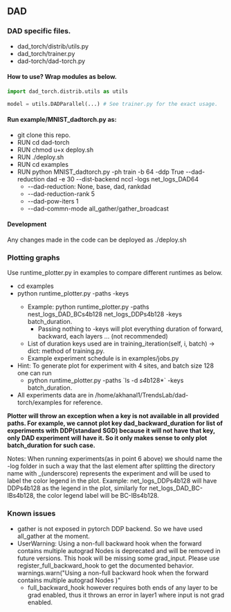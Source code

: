 ## DAD
### DAD specific files.
* dad_torch/distrib/utils.py
* dad_torch/trainer.py
* dad-torch/dad-torch.py

#### How to use? Wrap modules as below.

```python
import dad_torch.distrib.utils as utils

model = utils.DADParallel(...) # See trainer.py for the exact usage.
```
#### Run example/MNIST_dadtorch.py as:
* git clone this repo.
* RUN cd dad-torch
* RUN chmod u+x deploy.sh
* RUN ./deploy.sh
* RUN cd examples
* RUN python MNIST_dadtorch.py -ph train -b 64 -ddp True --dad-reduction dad -e 30 --dist-backend nccl -logs net_logs_DAD64
  * --dad-reduction: None, base, dad, rankdad
  * --dad-reduction-rank 5
  * --dad-pow-iters 1
  * --dad-commn-mode all_gather/gather_broadcast

#### Development ####
Any changes made in the code can be deployed as ./deploy.sh

### Plotting graphs
Use runtime_plotter.py in examples to compare different runtimes as below.

* cd examples
* python runtime_plotter.py -paths <List of paths to logs folder> -keys <list of keys to plot>
  * Example: python runtime_plotter.py -paths nest_logs_DAD_BCs4b128  net_logs_DDPs4b128 -keys batch_duration.
    * Passing nothing to -keys will plot everything duration of forward, backward, each layers ... (not recommended)
  * List of duration keys used are in training_iteration(self, i, batch) -> dict: method of training.py.
  * Example experiment schedule is in examples/jobs.py
* Hint: To generate plot for experiment with 4 sites, and batch size 128 one can run
  * python runtime_plotter.py -paths \`ls -d *s4*b128*\` -keys batch_duration.
* All experiments data are in /home/akhanal1/TrendsLab/dad-torch/examples for reference. 

**Plotter will throw an exception when a key is not available in all provided paths. For example, we cannot plot key dad_backward_duration for list of experiments with DDP(standard SGD) because it will not have that key, only DAD experiment will have it. So it only makes sense to only plot batch_duration for such case.**
   
Notes: When running experiments(as in point 6 above) we should name the -log folder in such a way that the last element after splitting the directory name with _(underscore) represents the 
experiment and will be used to label the color legend in the plot. Example: net_logs_DDPs4b128 will have DDPs4b128 as the legend in the plot, similarly for net_logs_DAD_BC-IBs4b128, the color legend label will be BC-IBs4b128.


### Known issues
* gather is not exposed in pytorch DDP backend. So we have used all_gather at the moment.
* UserWarning: Using a non-full backward hook when the forward contains multiple autograd Nodes is deprecated and will be removed in future versions. This hook will be missing some grad_input. Please use register_full_backward_hook to get the documented behavior.
  warnings.warn("Using a non-full backward hook when the forward contains multiple autograd Nodes )"
  * full_backward_hook however requires both ends of any layer to be grad enabled, thus it throws an error in layer1 where input is not grad enabled.